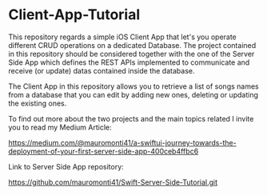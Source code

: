 # Client-App-Tutorial

This repository regards a simple iOS Client App that let's you operate different CRUD operations on a dedicated Database. The project contained in this repository should be considered together with the one of the Server Side App which defines the REST APIs implemented to communicate and receive (or update) datas contained inside the database.

The Client App in this repository allows you to retrieve a list of songs names from a database that you can edit by adding new ones, deleting or updating the existing ones.

To find out more about the two projects and the main topics related I invite you to read my Medium Article:

https://medium.com/@mauromonti41/a-swiftui-journey-towards-the-deployment-of-your-first-server-side-app-400ceb4ffbc6

Link to Server Side App repository:

https://github.com/mauromonti41/Swift-Server-Side-Tutorial.git
